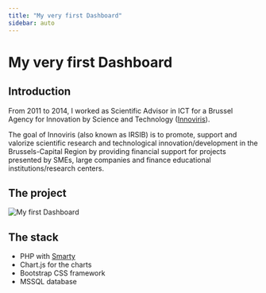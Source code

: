 ```yaml
---
title: "My very first Dashboard"
sidebar: auto
---
```


# My very first Dashboard

## Introduction

From 2011 to 2014, I worked as Scientific Advisor in ICT for a Brussel Agency for Innovation by Science and Technology ([Innoviris](https://innoviris.brussels/)). 

The goal of Innoviris (also known as IRSIB) is to promote, support and valorize scientific research and technological innovation/development in the Brussels-Capital Region by providing financial support for projects presented by SMEs, large companies and finance educational institutions/research centers.

## The project

![My first Dashboard](https://i.imgur.com/tqASzyc.png)

## The stack
- PHP with [Smarty](https://www.smarty.net/)
- Chart.js for the charts
- Bootstrap CSS framework
- MSSQL database